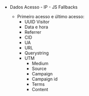 - Dados Acesso
		- IP
		- JS Fallbacks

	- Primeiro acesso e último acesso:
		- UUID Visitor
		- Data e hora
		- Referrer
		- CID
		- UA
		- URL
		- Querystring
		- UTM
			- Medium
			- Source
			- Campaign
			- Campaign id
			- Terms
			- Content
